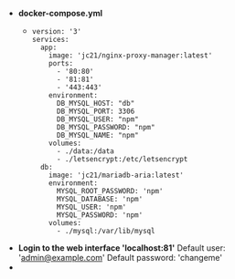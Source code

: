 - **docker-compose.yml**
	- ```
	  version: '3'
	  services:
	    app:
	      image: 'jc21/nginx-proxy-manager:latest'
	      ports:
	        - '80:80'
	        - '81:81'
	        - '443:443'
	      environment:
	        DB_MYSQL_HOST: "db"
	        DB_MYSQL_PORT: 3306
	        DB_MYSQL_USER: "npm"
	        DB_MYSQL_PASSWORD: "npm"
	        DB_MYSQL_NAME: "npm"
	      volumes:
	        - ./data:/data
	        - ./letsencrypt:/etc/letsencrypt
	    db:
	      image: 'jc21/mariadb-aria:latest'
	      environment:
	        MYSQL_ROOT_PASSWORD: 'npm'
	        MYSQL_DATABASE: 'npm'
	        MYSQL_USER: 'npm'
	        MYSQL_PASSWORD: 'npm'
	      volumes:
	        - ./mysql:/var/lib/mysql
	  ```
- **Login to the web interface 'localhost:81'**
  Default user: 'admin@example.com'
  Default password: 'changeme'
-